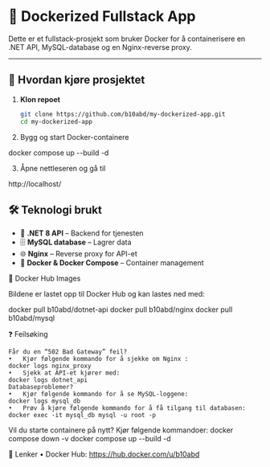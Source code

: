 # 🚀 Dockerized Fullstack App

Dette er et fullstack-prosjekt som bruker Docker for å containerisere en .NET API, MySQL-database og en Nginx-reverse proxy.

---

## 📌 **Hvordan kjøre prosjektet**

1. **Klon repoet**
   ```sh
   git clone https://github.com/b10abd/my-dockerized-app.git
   cd my-dockerized-app


2.	Bygg og start Docker-containere

 docker compose up --build -d

3.	Åpne nettleseren og gå til

http://localhost/

## 🛠 **Teknologi brukt**
- 🚀 **.NET 8 API** – Backend for tjenesten  
- 🗄 **MySQL database** – Lagrer data  
- 🌐 **Nginx** – Reverse proxy for API-et  
- 🐳 **Docker & Docker Compose** – Container management   

🐳 Docker Hub Images

Bildene er lastet opp til Docker Hub og kan lastes ned med:

docker pull b10abd/dotnet-api
docker pull b10abd/nginx
docker pull b10abd/mysql


❓ Feilsøking

    Får du en “502 Bad Gateway” feil?
	•	Kjør følgende kommando for å sjekke om Nginx :
    docker logs nginx_proxy
	•	Sjekk at API-et kjører med:
    docker logs dotnet_api
    Databaseproblemer?
	•	Kjør følgende kommando for å se MySQL-loggene:
    docker logs mysql_db
    •	Prøv å kjøre følgende kommando for å få tilgang til databasen:
    docker exec -it mysql_db mysql -u root -p


Vil du starte containere på nytt?
Kjør følgende kommandoer:
docker compose down -v
docker compose up --build -d

🔗 Lenker
	•	Docker Hub: https://hub.docker.com/u/b10abd